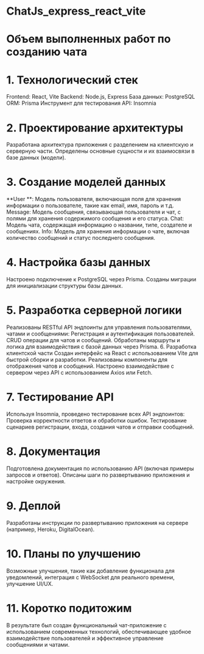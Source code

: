 # ChatJs_express_react_vite
# Объем выполненных работ по созданию чата
# 1. Технологический стек
Frontend: React, Vite
Backend: Node.js, Express
База данных: PostgreSQL
ORM: Prisma
Инструмент для тестирования API: Insomnia
# 2. Проектирование архитектуры
Разработана архитектура приложения с разделением на клиентскую и серверную части.
Определены основные сущности и их взаимосвязи в базе данных (модели).
# 3. Создание моделей данных
**User **: Модель пользователя, включающая поля для хранения информации о пользователе, такие как email, имя, пароль и т.д.
Message: Модель сообщения, связывающая пользователя и чат, с полями для хранения содержимого сообщения и его статуса.
Chat: Модель чата, содержащая информацию о названии, типе, создателе и сообщениях.
Info: Модель для хранения информации о чате, включая количество сообщений и статус последнего сообщения.
# 4. Настройка базы данных
Настроено подключение к PostgreSQL через Prisma.
Созданы миграции для инициализации структуры базы данных.
# 5. Разработка серверной логики
Реализованы RESTful API эндпоинты для управления пользователями, чатами и сообщениями:
Регистрация и аутентификация пользователей.
CRUD операции для чатов и сообщений.
Обработаны маршруты и логика для взаимодействия с базой данных через Prisma.
6. Разработка клиентской части
Создан интерфейс на React с использованием Vite для быстрой сборки и разработки.
Реализованы компоненты для отображения чатов и сообщений.
Настроено взаимодействие с сервером через API с использованием Axios или Fetch.
# 7. Тестирование API
Используя Insomnia, проведено тестирование всех API эндпоинтов:
Проверка корректности ответов и обработки ошибок.
Тестирование сценариев регистрации, входа, создания чатов и отправки сообщений.
# 8. Документация
Подготовлена документация по использованию API (включая примеры запросов и ответов).
Описаны шаги по развертыванию приложения и настройке окружения.
# 9. Деплой
Разработаны инструкции по развертыванию приложения на сервере (например, Heroku, DigitalOcean).
# 10. Планы по улучшению
Возможные улучшения, такие как добавление функционала для уведомлений, интеграция с WebSocket для реального времени, улучшение UI/UX.
# 11. Коротко подитожим
В результате  был создан функциональный чат-приложение с использованием современных технологий, обеспечивающее удобное взаимодействие пользователей и эффективное управление сообщениями и чатами.
